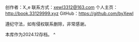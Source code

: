 创作者：X_e
联系方式：xewl3312@163.com
个人主页：http://book.33129999.xyz
GitHub：<https://github.com/byXewl>


遵纪守法，如有侵权联系删除，非常感谢。

本库作为2024.12存档。
^ 
 
 
 
 


